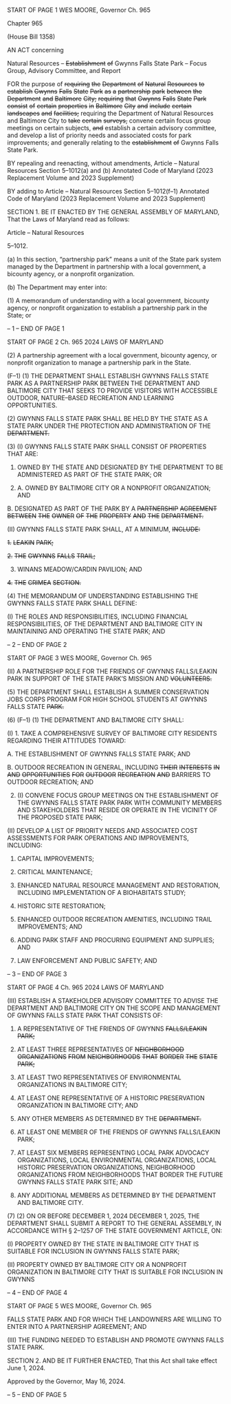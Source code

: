 START OF PAGE 1
WES MOORE, Governor Ch. 965

Chapter 965

(House Bill 1358)

AN ACT concerning

Natural Resources – ~~Establishment~~ ~~of~~ Gwynns Falls State Park – Focus Group,
Advisory Committee, and Report

FOR the purpose of ~~requiring~~ ~~the~~ ~~Department~~ ~~of~~ ~~Natural~~ ~~Resources~~ ~~to~~ ~~establish~~ ~~Gwynns~~
~~Falls~~ ~~State~~ ~~Park~~ ~~as~~ ~~a~~ ~~partnership~~ ~~park~~ ~~between~~ ~~the~~ ~~Department~~ ~~and~~ ~~Baltimore~~ ~~City;~~
~~requiring~~ ~~that~~ ~~Gwynns~~ ~~Falls~~ ~~State~~ ~~Park~~ ~~consist~~ ~~of~~ ~~certain~~ ~~properties~~ ~~in~~ ~~Baltimore~~
~~City~~ ~~and~~ ~~include~~ ~~certain~~ ~~landscapes~~ ~~and~~ ~~facilities;~~ requiring the Department of
Natural Resources and Baltimore City to ~~take~~ ~~certain~~ ~~surveys,~~ convene certain focus
group meetings on certain subjects, ~~and~~ establish a certain advisory committee, and
develop a list of priority needs and associated costs for park improvements; and
generally relating to the ~~establishment~~ ~~of~~ Gwynns Falls State Park.

BY repealing and reenacting, without amendments,
Article – Natural Resources
Section 5–1012(a) and (b)
Annotated Code of Maryland
(2023 Replacement Volume and 2023 Supplement)

BY adding to
Article – Natural Resources
Section 5–1012(f–1)
Annotated Code of Maryland
(2023 Replacement Volume and 2023 Supplement)

SECTION 1. BE IT ENACTED BY THE GENERAL ASSEMBLY OF MARYLAND,
That the Laws of Maryland read as follows:

Article – Natural Resources

5–1012.

(a) In this section, “partnership park” means a unit of the State park system
managed by the Department in partnership with a local government, a bicounty agency, or
a nonprofit organization.

(b) The Department may enter into:

(1) A memorandum of understanding with a local government, bicounty
agency, or nonprofit organization to establish a partnership park in the State; or

– 1 –
END OF PAGE 1

START OF PAGE 2
Ch. 965 2024 LAWS OF MARYLAND

(2) A partnership agreement with a local government, bicounty agency, or
nonprofit organization to manage a partnership park in the State.

(F–1) (1) THE DEPARTMENT SHALL ESTABLISH GWYNNS FALLS STATE
PARK AS A PARTNERSHIP PARK BETWEEN THE DEPARTMENT AND BALTIMORE CITY
THAT SEEKS TO PROVIDE VISITORS WITH ACCESSIBLE OUTDOOR, NATURE–BASED
RECREATION AND LEARNING OPPORTUNITIES.

(2) GWYNNS FALLS STATE PARK SHALL BE HELD BY THE STATE AS A
STATE PARK UNDER THE PROTECTION AND ADMINISTRATION OF THE
~~DEPARTMENT.~~

(3) (I) GWYNNS FALLS STATE PARK SHALL CONSIST OF
PROPERTIES THAT ARE:

1. OWNED BY THE STATE AND DESIGNATED BY THE
DEPARTMENT TO BE ADMINISTERED AS PART OF THE STATE PARK; OR

2. A. OWNED BY BALTIMORE CITY OR A NONPROFIT
ORGANIZATION; AND

B. DESIGNATED AS PART OF THE PARK BY A
~~PARTNERSHIP~~ ~~AGREEMENT~~ ~~BETWEEN~~ ~~THE~~ ~~OWNER~~ ~~OF~~ ~~THE~~ ~~PROPERTY~~ ~~AND~~ ~~THE~~
~~DEPARTMENT.~~

(II) GWYNNS FALLS STATE PARK SHALL, AT A MINIMUM,
~~INCLUDE:~~

~~1.~~ ~~LEAKIN~~ ~~PARK;~~

~~2.~~ ~~THE~~ ~~GWYNNS~~ ~~FALLS~~ ~~TRAIL;~~

3. WINANS MEADOW/CARDIN PAVILION; AND

~~4.~~ ~~THE~~ ~~CRIMEA~~ ~~SECTION.~~

(4) THE MEMORANDUM OF UNDERSTANDING ESTABLISHING THE
GWYNNS FALLS STATE PARK SHALL DEFINE:

(I) THE ROLES AND RESPONSIBILITIES, INCLUDING FINANCIAL
RESPONSIBILITIES, OF THE DEPARTMENT AND BALTIMORE CITY IN MAINTAINING
AND OPERATING THE STATE PARK; AND

– 2 –
END OF PAGE 2

START OF PAGE 3
WES MOORE, Governor Ch. 965

(II) A PARTNERSHIP ROLE FOR THE FRIENDS OF GWYNNS
FALLS/LEAKIN PARK IN SUPPORT OF THE STATE PARK’S MISSION AND
~~VOLUNTEERS.~~

(5) THE DEPARTMENT SHALL ESTABLISH A SUMMER CONSERVATION
JOBS CORPS PROGRAM FOR HIGH SCHOOL STUDENTS AT GWYNNS FALLS STATE
~~PARK.~~

(6) (F–1) (1) THE DEPARTMENT AND BALTIMORE CITY SHALL:

(I) 1. TAKE A COMPREHENSIVE SURVEY OF BALTIMORE
CITY RESIDENTS REGARDING THEIR ATTITUDES TOWARD:

A. THE ESTABLISHMENT OF GWYNNS FALLS STATE
PARK; AND

B. OUTDOOR RECREATION IN GENERAL, INCLUDING
~~THEIR~~ ~~INTERESTS~~ ~~IN~~ ~~AND~~ ~~OPPORTUNITIES~~ ~~FOR~~ ~~OUTDOOR~~ ~~RECREATION~~ ~~AND~~
BARRIERS TO OUTDOOR RECREATION; AND

2. (I) CONVENE FOCUS GROUP MEETINGS ON THE
ESTABLISHMENT OF THE GWYNNS FALLS STATE PARK PARK WITH COMMUNITY
MEMBERS AND STAKEHOLDERS THAT RESIDE OR OPERATE IN THE VICINITY OF THE
PROPOSED STATE PARK;

(II) DEVELOP A LIST OF PRIORITY NEEDS AND ASSOCIATED
COST ASSESSMENTS FOR PARK OPERATIONS AND IMPROVEMENTS, INCLUDING:

1. CAPITAL IMPROVEMENTS;

2. CRITICAL MAINTENANCE;

3. ENHANCED NATURAL RESOURCE MANAGEMENT AND
RESTORATION, INCLUDING IMPLEMENTATION OF A BIOHABITATS STUDY;

4. HISTORIC SITE RESTORATION;

5. ENHANCED OUTDOOR RECREATION AMENITIES,
INCLUDING TRAIL IMPROVEMENTS; AND

6. ADDING PARK STAFF AND PROCURING EQUIPMENT
AND SUPPLIES; AND

7. LAW ENFORCEMENT AND PUBLIC SAFETY; AND

– 3 –
END OF PAGE 3

START OF PAGE 4
Ch. 965 2024 LAWS OF MARYLAND

(III) ESTABLISH A STAKEHOLDER ADVISORY COMMITTEE TO
ADVISE THE DEPARTMENT AND BALTIMORE CITY ON THE SCOPE AND MANAGEMENT
OF GWYNNS FALLS STATE PARK THAT CONSISTS OF:

1. A REPRESENTATIVE OF THE FRIENDS OF GWYNNS
~~FALLS/LEAKIN~~ ~~PARK;~~

2. AT LEAST THREE REPRESENTATIVES OF
~~NEIGHBORHOOD~~ ~~ORGANIZATIONS~~ ~~FROM~~ ~~NEIGHBORHOODS~~ ~~THAT~~ ~~BORDER~~ ~~THE~~
~~STATE~~ ~~PARK;~~

3. AT LEAST TWO REPRESENTATIVES OF
ENVIRONMENTAL ORGANIZATIONS IN BALTIMORE CITY;

4. AT LEAST ONE REPRESENTATIVE OF A HISTORIC
PRESERVATION ORGANIZATION IN BALTIMORE CITY; AND

5. ANY OTHER MEMBERS AS DETERMINED BY THE
~~DEPARTMENT.~~

1. AT LEAST ONE MEMBER OF THE FRIENDS OF GWYNNS
FALLS/LEAKIN PARK;

2. AT LEAST SIX MEMBERS REPRESENTING LOCAL PARK
ADVOCACY ORGANIZATIONS, LOCAL ENVIRONMENTAL ORGANIZATIONS, LOCAL
HISTORIC PRESERVATION ORGANIZATIONS, NEIGHBORHOOD ORGANIZATIONS
FROM NEIGHBORHOODS THAT BORDER THE FUTURE GWYNNS FALLS STATE PARK
SITE; AND

3. ANY ADDITIONAL MEMBERS AS DETERMINED BY THE
DEPARTMENT AND BALTIMORE CITY.

(7) (2) ON OR BEFORE DECEMBER 1, 2024 DECEMBER 1, 2025, THE
DEPARTMENT SHALL SUBMIT A REPORT TO THE GENERAL ASSEMBLY, IN
ACCORDANCE WITH § 2–1257 OF THE STATE GOVERNMENT ARTICLE, ON:

(I) PROPERTY OWNED BY THE STATE IN BALTIMORE CITY
THAT IS SUITABLE FOR INCLUSION IN GWYNNS FALLS STATE PARK;

(II) PROPERTY OWNED BY BALTIMORE CITY OR A NONPROFIT
ORGANIZATION IN BALTIMORE CITY THAT IS SUITABLE FOR INCLUSION IN GWYNNS

– 4 –
END OF PAGE 4

START OF PAGE 5
WES MOORE, Governor Ch. 965

FALLS STATE PARK AND FOR WHICH THE LANDOWNERS ARE WILLING TO ENTER
INTO A PARTNERSHIP AGREEMENT; AND

(III) THE FUNDING NEEDED TO ESTABLISH AND PROMOTE
GWYNNS FALLS STATE PARK.

SECTION 2. AND BE IT FURTHER ENACTED, That this Act shall take effect June
1, 2024.

Approved by the Governor, May 16, 2024.

– 5 –
END OF PAGE 5